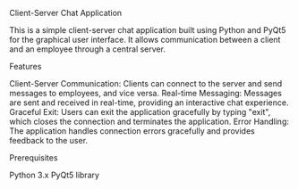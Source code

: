 Client-Server Chat Application

This is a simple client-server chat application built using Python and PyQt5 for the graphical user interface. It allows communication between a client and an employee through a central server.

Features

Client-Server Communication: Clients can connect to the server and send messages to employees, and vice versa.
Real-time Messaging: Messages are sent and received in real-time, providing an interactive chat experience.
Graceful Exit: Users can exit the application gracefully by typing "exit", which closes the connection and terminates the application.
Error Handling: The application handles connection errors gracefully and provides feedback to the user.

Prerequisites

Python 3.x
PyQt5 library

